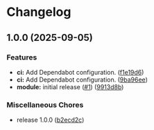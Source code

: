 # Changelog

## 1.0.0 (2025-09-05)


### Features

* **ci:** Add Dependabot configuration. ([f1e19d6](https://github.com/gocloudLa/terraform-aws-wrapper-ses/commit/f1e19d690b65515e1f5df1051843da783979b5a0))
* **ci:** Add Dependabot configuration. ([9ba96ee](https://github.com/gocloudLa/terraform-aws-wrapper-ses/commit/9ba96ee4b1865e12e519641984a13ec531ddc20b))
* **module:** initial release ([#1](https://github.com/gocloudLa/terraform-aws-wrapper-ses/issues/1)) ([9913d8b](https://github.com/gocloudLa/terraform-aws-wrapper-ses/commit/9913d8bf61dd2272b4523545e1d2c83a678b9c51))


### Miscellaneous Chores

* release 1.0.0 ([b2ecd2c](https://github.com/gocloudLa/terraform-aws-wrapper-ses/commit/b2ecd2c9047586038ae2693cf71a4b78431b0ca9))
